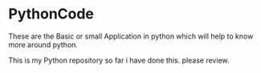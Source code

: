 # PythonCode

These are the Basic or small Application in python which will help to know more around python.

This is my Python repository so far i have done this. please review.

